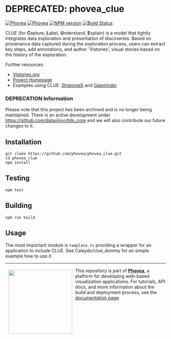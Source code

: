 DEPRECATED: phovea_clue  
=====================
[![Phovea][phovea-image-client]][phovea-url] [![Phovea][phovea-image-server]][phovea-url] [![NPM version][npm-image]][npm-url] [![Build Status][circleci-image]][circleci-url]


CLUE (for **C**apture, **L**abel, **U**nderstand, **E**xplain) is a model that tightly integrates data exploration and presentation of discoveries. Based on provenance data captured during the exploration process, users can extract key steps, add annotations, and author 'Vistories', visual stories based on the history of the exploration.

Further resources:
* [Vistories.org](http://vistories.org)
* [Project Homepage](http://clue.caleydo.org/)
* Examples using CLUE: [StratomeX](http://vistories.org/v/stratomex) and [Gapminder](http://vistories.org/v/gapminder)

### DEPRECATION Information
Please note that this project has been archived and is no longer being maintained. There is an active development under https://github.com/datavisyn/tdp_core and we will also contribute our future changes to it.

Installation
------------

```
git clone https://github.com/phovea/phovea_clue.git
cd phovea_clue
npm install
```

Testing
-------

```
npm test
```

Building
--------

```
npm run build
```

Usage
-----

The most important module is `template.ts` providing a wrapper for an application to include CLUE. See Caleydo/clue_dummy 
for an simple example how to use it.

***

<a href="https://caleydo.org"><img src="http://caleydo.org/assets/images/logos/caleydo.svg" align="left" width="200px" hspace="10" vspace="6"></a>
This repository is part of **[Phovea](http://phovea.caleydo.org/)**, a platform for developing web-based visualization applications. For tutorials, API docs, and more information about the build and deployment process, see the [documentation page](http://phovea.caleydo.org).


[phovea-image-client]: https://img.shields.io/badge/Phovea-Client%20Plugin-F47D20.svg
[phovea-image-server]: https://img.shields.io/badge/Phovea-Server%20Plugin-10ACDF.svg
[phovea-url]: https://phovea.caleydo.org
[npm-image]: https://badge.fury.io/js/phovea_clue.svg
[npm-url]: https://npmjs.org/package/phovea_clue
[circleci-image]: https://circleci.com/gh/phovea/phovea_clue.svg?style=shield
[circleci-url]: https://circleci.com/gh/phovea/phovea_clue


